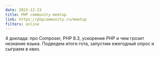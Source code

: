 ```yaml
---
date: 2023-12-23
title: PHP community meetup
link: https://phpcommunity.ru/meetup
filters: online
---
```


4 доклада: про Composer, PHP 8.3, ускорение PHP и чем грозит незнание языка. Подведем итоги гота, запустим ежегодный опрос и сыграем в квиз.
